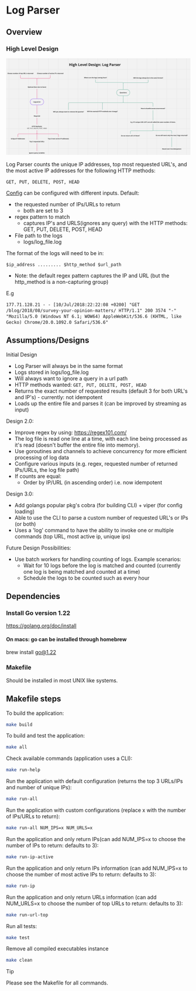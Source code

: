 # Log Parser

## Overview

### High Level Design

![docs/images/log_parser_hld.png](docs/images/log_parser_hld.png)

Log Parser counts the unique IP addresses, top most requested URL's, and the most active IP addresses for the following HTTP methods:

```text
GET, PUT, DELETE, POST, HEAD
```

[Config](config/config.json) can be configured with different inputs.
Default:

- the requested number of IPs/URLs to return
  - both are set to 3
- regex pattern to match
  - captures IP's and URLS(ignores any query) with the HTTP methods: GET, PUT, DELETE, POST, HEAD
- File path to the logs
  - logs/log_file.log

The format of the logs will need to be in:

```text
$ip_address ......... $http_method $url_path
```

- Note: the default regex pattern captures the IP and URL (but the http_method is a non-capturing group)

E.g

```text
177.71.128.21 - - [10/Jul/2018:22:22:08 +0200] "GET /blog/2018/08/survey-your-opinion-matters/ HTTP/1.1" 200 3574 "-" "Mozilla/5.0 (Windows NT 6.1; WOW64) AppleWebKit/536.6 (KHTML, like Gecko) Chrome/20.0.1092.0 Safari/536.6"
```

## Assumptions/Designs

Initial Design

- Log Parser will always be in the same format
- Logs stored in logs/log_file.log
- Will always want to ignore a query in a url path
- HTTP methods wanted: `GET, PUT, DELETE, POST, HEAD`
- Returns the exact number of requested results (default 3 for both URL's and IP's) - currently: not idempotent
- Loads up the entire file and parses it (can be improved by streaming as input)

Design 2.0:

- Improve regex by using: <https://regex101.com/>
- The log file is read one line at a time, with each line being processed as it's read (doesn't buffer the entire file into memory).
- Use goroutines and channels to achieve concurrency for more efficient processing of log data
- Configure various inputs (e.g. regex, requested number of returned IPs/URLs, the log file path)
- If counts are equal:
  - Order by IP/URL (in ascending order) i.e. now idempotent

Design 3.0:

- Add golangs popular pkg's cobra (for building CLI) + viper (for config loading)
- Able to use the CLI to parse a custom number of requested URL's or IPs (or both)
- Uses a 'log' command to have the ability to invoke one or multiple commands (top URL, most active ip, unique ips)

Future Design Possibilities:

- Use batch workers for handling counting of logs. Example scenarios:
  - Wait for 10 logs before the log is matched and counted (currently one log is being matched and counted at a time)
  - Schedule the logs to be counted such as every hour

## Dependencies

### Install Go version 1.22

<https://golang.org/doc/install>

#### On macs: go can be installed through homebrew

brew install go@1.22

### Makefile

Should be installed in most UNIX like systems.

## Makefile steps

To build the application:

```sh
make build
```

To build and test the application:

```sh
make all
```

Check available commands (application uses a CLI):

```sh
make run-help
```

Run the application with default configuration (returns the top 3 URLs/IPs and number of unique IPs):

```sh
make run-all
```

Run the application with custom configurations (replace x with the number of IPs/URLs to return):

```sh
make run-all NUM_IPS=x NUM_URLS=x
```

Run the application and only return IPs(can add NUM_IPS=x to choose the number of IPs to return: defaults to 3):

```sh
make run-ip-active
```

Run the application and only return IPs information (can add NUM_IPS=x to choose the number of most active IPs to return: defaults to 3):

```sh
make run-ip
```

Run the application and only return URLs information (can add NUM_URLS=x to choose the number of top URLs to return: defaults to 3):

```sh
make run-url-top
```

Run all tests:

```sh
make test
```

Remove all compiled executables instance

```sh
make clean
```

> [!TIP]
Please see the Makefile for all commands.
